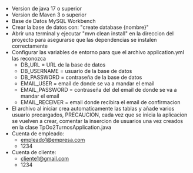 - Version de java 17 o superior
- Version de Maven 3 o superior
- Base de Datos MySQL Workbench
- Crear la base de datos con: "create database {nombre}"
- Abrir una terminal y ejecutar "mvn clean install" en la direccion del proyecto para asegurarse que las dependencias se instalen correctamente
- Configurar las variables de entorno para que el archivo application.yml las reconozca<br>
    - DB_URL = URL de la base de datos <br>
    - DB_USERNAME = usuario de la base de datos <br>
    - DB_PASSWORD = contraseña de la base de datos <br>
    - EMAIL_USER = email de donde se va a mandar el email<br>
    - EMAIL_PASSWORD = contraseña del del email de donde se va a mandar el email<br>
    - EMAIL_RECEIVER = email donde recibira el email de confirmacion<br>
- El archivo al iniciar crea automaticamente las tablas y añade varios usuario precargados, PRECAUCION, cada vez que se inicia la aplicacion se vuelven a crear, comentar la insercion de usuarios una vez creados en la clase TpOo2TurnosApplication.java
- Cuenta de empleado: <br>
    - empleado1@empresa.com <br>
    - 1234 <br>
- Cuenta de cliente: <br>
    - cliente1@gmail.com <br>
    - 1234 <br>
